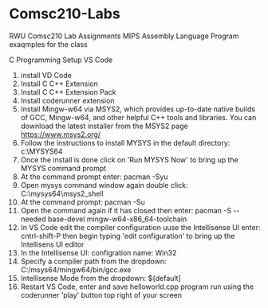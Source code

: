 # Comsc210-Labs
RWU Comsc210 Lab Assignments
MIPS Assembly Language Program exaqmples for the class


C Programming
Setup VS Code
1. install VD Code
2. Install C C++ Extension
3. Install C C++ Extension Pack
4. Install coderunner extension
5. Install Mingw-w64 via MSYS2, which provides up-to-date native builds of GCC, Mingw-w64, 
and other helpful C++ tools and libraries. You can download the latest installer from the MSYS2 page
https://www.msys2.org/
5. Follow the instructions to install MYSYS in the default directory: c:\MYSYS64
6. Once the install is done click on 'Run MYSYS Now' to bring up the MYSYS command prompt
7. At the command prompt enter: pacman -Syu
8. Open mysys command window again double click: C:\mysys64\msys2_shell
9. At the command prompt: pacman -Su
10. Open the command again if it has closed then enter: pacman -S --needed base-devel mingw-w64-x86_64-toolchain
11. In VS Code edit the compiler configuration uuse the Intellisense UI enter: cntrl-shift-P then begin typing 'edit configuration' to bring up the Intellisens UI editor
12. In the Intellisense UI:  configration name: Win32
13. Specify a compiler path from the dropdown: C:/msys64/mingw64/bin/gcc.exe
14. Intellisense Mode from the dropdown: ${default]
15. Restart VS Code, enter and save helloworld.cpp program run using the coderunner 'play' button top right of your screen

